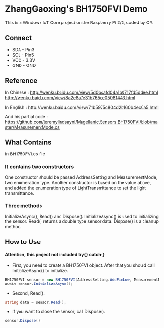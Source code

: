 # ZhangGaoxing's BH1750FVI Demo
This is a Windows IoT Core project on the Raspberry Pi 2/3, coded by C#.

## Connect
* SDA - Pin3
* SCL - Pin5
* VCC - 3.3V
* GND - GND

## Reference
In Chinese : http://wenku.baidu.com/view/5d0bcafd04a1b0717fd5ddee.html http://wenku.baidu.com/view/8a2e8a7e31b765ce05081443.html

In English : http://wenku.baidu.com/view/71b5975c804d2b160b4ec0a5.html

And his partial code : https://github.com/jeremylindsayni/Magellanic.Sensors.BH1750FVI/blob/master/MeasurementMode.cs

## What Contains
In BH1750FVI.cs file

### It contains two constructors
One constructor should be passed AddressSetting and MeasurementMode, two enumeration type. Another constructor is based on the value above, and added the enumeration type of LightTransmittance to set the light transmittance.

### Three methods 
InitializeAsync(), Read() and Dispose(). InitializeAsync() is used to initializing the sensor. Read() returns a double type sensor data. Dispose() is a cleanup method.

## How to Use
#### Attention, this project not included try{} catch{}
* First, you need to create a BH1750FVI object. After that you should call InitializeAsync() to initialize.
```C#
BH1750FVI sensor = new BH1750FVI(AddressSetting.AddPinLow, MeasurementMode.ContinuouslyHighResolutionMode, LightTransmittance.Hundred);
await sensor.InitializeAsync();
```
* Second, Read().
```C#
string data = sensor.Read();
```
* If you want to close the sensor, call Dispose().
```C#
sensor.Dispose();
```
